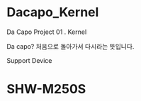 # Dacapo_Kernel
Da Capo Project 01 . Kernel

Da capo? 처음으로 돌아가서 다시라는 뜻입니다.

Support Device
# SHW-M250S
